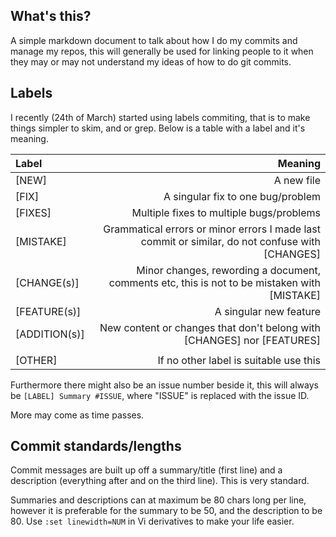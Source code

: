 What's this?
------------

A simple markdown document to talk about how I do my commits and manage my repos, this will generally be used for linking people to it when they may or may not understand my ideas of how to do git commits. 

Labels
------

I recently (24th of March) started using labels commiting, that is to make things simpler to skim, and or grep. Below is a table with a label and it's meaning.

| Label			| Meaning									|
|:--------------|------------------------------------------:|
| [NEW]			| A new file								|
| [FIX]			| A singular fix to one bug/problem			|
| [FIXES]		| Multiple fixes to multiple bugs/problems	|
| [MISTAKE] 	| Grammatical errors or minor errors I made last commit or similar, do not confuse with [CHANGES] |
| [CHANGE(s)]	| Minor changes, rewording a document, comments etc, this is not to be mistaken with [MISTAKE] |
| [FEATURE(s)] 	| A singular new feature					|
| [ADDITION(s)]	| New content or changes that don't belong with [CHANGES] nor [FEATURES] |
| 				|											|
| [OTHER]		| If no other label is suitable use this	|

Furthermore there might also be an issue number beside it, this will always be `[LABEL] Summary #ISSUE`, where "ISSUE" is replaced with the issue ID.

More may come as time passes.

Commit standards/lengths
------------------------

Commit messages are built up off a summary/title (first line) and a description (everything after and on the third line). This is very standard.

Summaries and descriptions can at maximum be 80 chars long per line, however it is preferable for the summary to be 50, and the description to be 80. Use `:set linewidth=NUM` in Vi derivatives to make your life easier.
